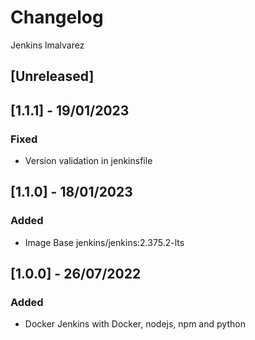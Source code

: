 # Changelog
Jenkins lmalvarez

## [Unreleased]

## [1.1.1] - 19/01/2023
### Fixed
- Version validation in jenkinsfile

## [1.1.0] - 18/01/2023
### Added
- Image Base jenkins/jenkins:2.375.2-lts

## [1.0.0] - 26/07/2022
### Added
- Docker Jenkins with Docker, nodejs, npm and python
